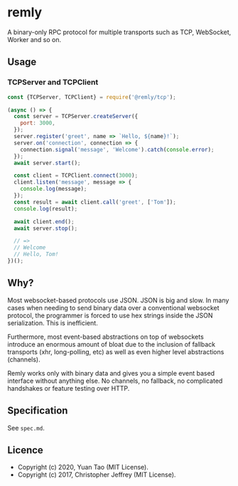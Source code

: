 # remly

A binary-only RPC protocol for multiple transports such as TCP, WebSocket, Worker and so on.

## Usage

### TCPServer and TCPClient

```js
const {TCPServer, TCPClient} = require('@remly/tcp');

(async () => {
  const server = TCPServer.createServer({
    port: 3000,
  });
  server.register('greet', name => `Hello, ${name}!`);
  server.on('connection', connection => {
    connection.signal('message', 'Welcome').catch(console.error);
  });
  await server.start();

  const client = TCPClient.connect(3000);
  client.listen('message', message => {
    console.log(message);
  });
  const result = await client.call('greet', ['Tom']);
  console.log(result);

  await client.end();
  await server.stop();

  // =>
  // Welcome
  // Hello, Tom!
})();
```

## Why?

Most websocket-based protocols use JSON. JSON is big and slow. In many cases when needing to send binary data over a
conventional websocket protocol, the programmer is forced to use hex strings inside the JSON serialization. This is
inefficient.

Furthermore, most event-based abstractions on top of websockets introduce an enormous amount of bloat due to the
inclusion of fallback transports (xhr, long-polling, etc) as well as even higher level abstractions (channels).

Remly works only with binary data and gives you a simple event based interface without anything else. No channels, no
fallback, no complicated handshakes or feature testing over HTTP.

## Specification

See `spec.md`.

## Licence

- Copyright (c) 2020, Yuan Tao (MIT License).
- Copyright (c) 2017, Christopher Jeffrey (MIT License).
